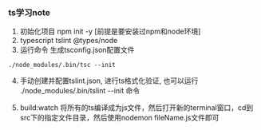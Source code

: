 
### ts学习note
1. 初始化项目
npm init -y [前提是要安装过npm和node环境]
2. typescript tslint @types/node
3. 运行命令 生成tsconfig.json配置文件
```
./node_modules/.bin/tsc --init
```
4. 手动创建并配置tslint.json, 进行ts格式化验证, 也可以运行 ./node_modules/.bin/tslint --init 命令

5. build:watch 将所有的ts编译成为js文件，然后打开新的terminal窗口，cd到src下的指定文件目录，然后使用nodemon fileName.js文件即可







